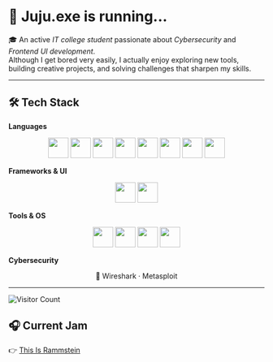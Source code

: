 # 👾 Juju.exe is running...

🎓 An active *IT college student* passionate about *Cybersecurity* and *Frontend UI development*.  
Although I get bored very easily, I actually enjoy exploring new tools, building creative projects, and solving challenges that sharpen my skills.  

---

## 🛠 Tech Stack

**Languages**  
<p align="center">
  <img src="https://skillicons.dev/icons?i=python" width="40" height="40"/>
  <img src="https://skillicons.dev/icons?i=java" width="40" height="40"/>
  <img src="https://skillicons.dev/icons?i=go" width="40" height="40"/>
  <img src="https://skillicons.dev/icons?i=haskell" width="40" height="40"/>
  <img src="https://skillicons.dev/icons?i=cpp" width="40" height="40"/>
  <img src="https://skillicons.dev/icons?i=css" width="40" height="40"/>
  <img src="https://cdn.jsdelivr.net/gh/devicons/devicon/icons/sass/sass-original.svg" width="40" height="40"/>
  <img src="https://cdn.simpleicons.org/delphi/EE1F35" width="40" height="40"/>
</p>

**Frameworks & UI**  
<p align="center">
  <img src="https://skillicons.dev/icons?i=flask" width="40" height="40"/>
  <img src="https://skillicons.dev/icons?i=tailwind" width="40" height="40"/>
</p>

**Tools & OS**  
<p align="center">
  <img src="https://skillicons.dev/icons?i=vscode" width="40" height="40"/>
  <img src="https://skillicons.dev/icons?i=linux" width="40" height="40"/>
  <img src="https://skillicons.dev/icons?i=bash" width="40" height="40"/>
  <img src="https://skillicons.dev/icons?i=git" width="40" height="40"/>
</p>

**Cybersecurity**  
<p align="center">
  🔐 Wireshark · Metasploit
</p>

---

![Visitor Count](https://komarev.com/ghpvc/?username=Jujustxr&color=blue&style=for-the-badge)

## 🎧 Current Jam  

👉 [This Is Rammstein](https://open.spotify.com/playlist/37i9dQZF1DZ06evO3RbzfW?si=F1VHUW4KTx-7ow-kevn9qw)
